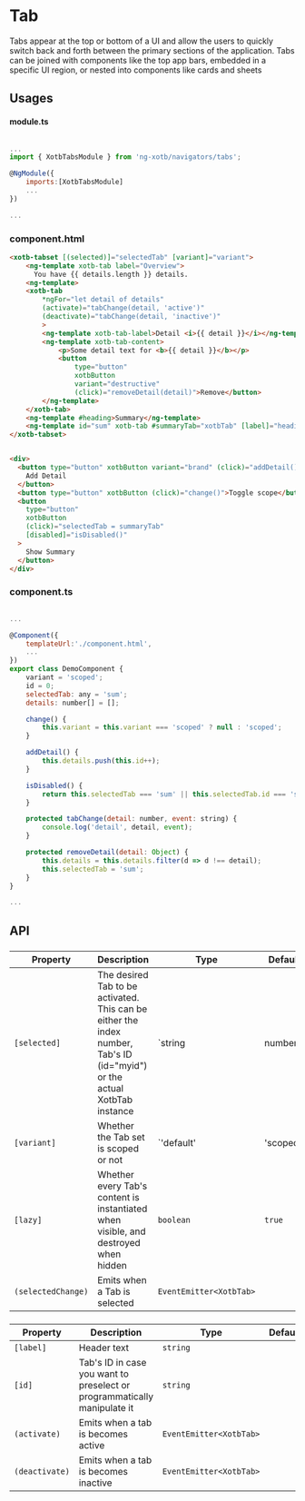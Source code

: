 # Tab

Tabs appear at the top or bottom of a UI and allow the users to quickly switch back and forth between the primary sections of the application. Tabs can be joined with components like the top app bars, embedded in a specific UI region, or nested into components like cards and sheets

## Usages

#### module.ts
```javascript

...
import { XotbTabsModule } from 'ng-xotb/navigators/tabs';

@NgModule({
    imports:[XotbTabsModule]
    ...
})

...
```

### component.html
```html
<xotb-tabset [(selected)]="selectedTab" [variant]="variant">
    <ng-template xotb-tab label="Overview">
      You have {{ details.length }} details. 
    <ng-template>
    <xotb-tab
        *ngFor="let detail of details"
        (activate)="tabChange(detail, 'active')"
        (deactivate)="tabChange(detail, 'inactive')"
        >
        <ng-template xotb-tab-label>Detail <i>{{ detail }}</i></ng-template>
        <ng-template xotb-tab-content>
            <p>Some detail text for <b>{{ detail }}</b></p>
            <button
                type="button"
                xotbButton
                variant="destructive"
                (click)="removeDetail(detail)">Remove</button>
        </ng-template>
    </xotb-tab>
    <ng-template #heading>Summary</ng-template>
    <ng-template id="sum" xotb-tab #summaryTab="xotbTab" [label]="heading">Next last ID is {{ id }}.</ng-template>
</xotb-tabset>


<div>
  <button type="button" xotbButton variant="brand" (click)="addDetail()">
    Add Detail
  </button>
  <button type="button" xotbButton (click)="change()">Toggle scope</button>
  <button
    type="button"
    xotbButton
    (click)="selectedTab = summaryTab"
    [disabled]="isDisabled()"
  >
    Show Summary
  </button>
</div>
```

### component.ts
```javascript

...

@Component({
    templateUrl:'./component.html',
    ...
})
export class DemoComponent {
    variant = 'scoped';
    id = 0;
    selectedTab: any = 'sum';
    details: number[] = [];

    change() {
        this.variant = this.variant === 'scoped' ? null : 'scoped';
    }

    addDetail() {
        this.details.push(this.id++);
    }

    isDisabled() {
        return this.selectedTab === 'sum' || this.selectedTab.id === 'sum';
    }

    protected tabChange(detail: number, event: string) {
        console.log('detail', detail, event);
    }

    protected removeDetail(detail: Object) {
        this.details = this.details.filter(d => d !== detail);
        this.selectedTab = 'sum';
    }
}

...
```

## API
 
### <xotb-tabset>

| Property | Description | Type | Default |
| --- | --- | --- | --- |
| `[selected]` | The desired Tab to be activated. This can be either the index number, Tab's ID (id="myid") or the actual XotbTab instance | `string | number | XotbTab` |  |
| `[variant]` | Whether the Tab set is scoped or not | `'default' | 'scoped'` | `'default'` |
| `[lazy]` | Whether every Tab's content is instantiated when visible, and destroyed when hidden | `boolean` | `true` |
| `(selectedChange)` | Emits when a Tab is selected | `EventEmitter<XotbTab>` |  |


### <xotb-tab>

| Property | Description | Type | Default |
| --- | --- | --- | --- |
| `[label]` | Header text | `string` |  |
| `[id]` | Tab's ID in case you want to preselect or programmatically manipulate it | `string` |  |
| `(activate)` | Emits when a tab is becomes active | `EventEmitter<XotbTab>` |  |
| `(deactivate)` | Emits when a tab is becomes inactive | `EventEmitter<XotbTab>` |  |
